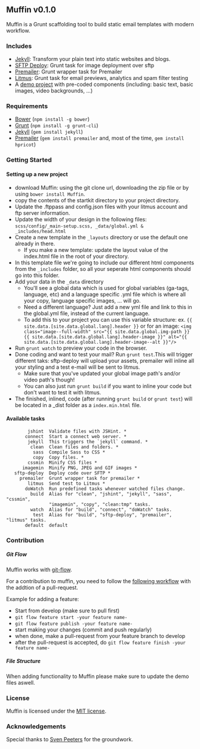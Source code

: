 ## Muffin v0.1.0

Muffin is a Grunt scaffolding tool to build static email templates with modern workflow.

### Includes

- [Jekyll](http://jekyllrb.com/): Transform your plain text into static websites and blogs.
- [SFTP Deploy](https://github.com/thrashr888/grunt-sftp-deploy): Grunt task for image deployment over sftp
- [Premailer](http://premailer.dialect.ca/): Grunt wrapper task for Premailer
- [Litmus](https://litmus.com/): Grunt task for email previews, analytics and spam filter testing
- A [demo project](https://github.com/Kunstmaan/Muffin/tree/master/demo) with pre-coded components (including: basic text, basic images, video backgrounds, ...)

### Requirements

- [Bower](http://bower.io/) (`npm install -g bower`)
- [Grunt](http://gruntjs.com/) (`npm install -g grunt-cli`)
- [Jekyll](http://jekyllrb.com/) (`gem install jekyll`)
- [Premailer](http://premailer.dialect.ca/) (`gem install premailer` and, most of the time, `gem install hpricot`)


### Getting Started

#### Setting up a new project
- download Muffin: using the git clone url, downloading the zip file or by using `bower install Muffin`.
- copy the contents of the startkit directory to your project directory.
- Update the .ftppass and config.json files with your litmus account and ftp server information.
- Update the width of your design in the following files: `scss/config/_main-setup.scss, _data/global.yml & _includes/head.html`
- Create a new template in the `_layouts` directory or use the default one already in there.
  - If you make a new template: update the layout value of the index.html file in the root of your directory.
- In this template file we're going to include our different html components from the `_includes` folder, so all your seperate html components should go into this folder.
- Add your data in the `_data` directory
  - You'll see a global data which is used for global variables (ga-tags, language, etc) and a language specific .yml file which is where all your copy, language specific images, ... will go.
  - Need a different language? Just add a new yml file and link to this in the global.yml file, instead of the current language.
  - To add this to your project you can use this variable structure:
    ex. `{{ site.data.[site.data.global.lang].header }}` or for an image: `<img class="image--full-width" src="{{ site.data.global.img-path }}{{ site.data.[site.data.global.lang].header-image }}" alt="{{ site.data.[site.data.global.lang].header-image--alt }}"/>`
- Run `grunt watch` to preview your code in the browser.
- Done coding and want to test your mail? Run `grunt test`.This will trigger different taks: sftp-deploy will upload your assets, premailer will inline all your styling and a test e-mail will be sent to litmus.
  - Make sure that you've updated your global image path's and/or video path's though!
  - You can also just run `grunt build` if you want to inline your code but don't want to test it with litmus.
- The finished, inlined, code (after running `grunt build` or `grunt test`) will be located in a _dist folder as a `index.min.html` file.

#### Available tasks
```
        jshint  Validate files with JSHint. *
       connect  Start a connect web server. *
        jekyll  This triggers the `jekyll` command. *
         clean  Clean files and folders. *
          sass  Compile Sass to CSS *
          copy  Copy files. *
        cssmin  Minify CSS files *
      imagemin  Minify PNG, JPEG and GIF images *
   sftp-deploy  Deploy code over SFTP *
     premailer  Grunt wrapper task for premailer *
        litmus  Send test to Litmus *
       doWatch  Run predefined tasks whenever watched files change.
         build  Alias for "clean", "jshint", "jekyll", "sass", "cssmin",
                "imagemin", "copy", "clean:tmp" tasks.
         watch  Alias for "build", "connect", "doWatch" tasks.
          test  Alias for "build", "sftp-deploy", "premailer", "litmus" tasks.
       default  default
```


### Contribution

##### Git Flow
Muffin works with [git-flow](https://github.com/nvie/gitflow).

For a contribution to muffin, you need to follow the [following workflow](https://github.com/nvie/gitflow#initialization) with the addtion of a pull-request.

Example for adding a feature:
- Start from develop (make sure to pull first)
- `git flow feature start -your feature name-`
- `git flow feature publish -your feature name-`
- start making your changes (commit and push regularly)
- when done, make a pull-request from your feature branch to develop
- after the pull-request is accepted, do `git flow feature finish -your feature name-`

##### File Structure
When adding functionality to Muffin please make sure to update the demo files aswell.

### License
Muffin is licensed under the [MIT license](http://opensource.org/licenses/MIT).

### Acknowledgements
Special thanks to [Sven Peeters](https://github.com/svenpeeters) for the groundwork.
